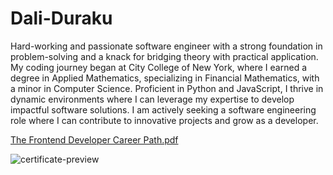 # Dali-Duraku

Hard-working and passionate software engineer with a strong foundation in problem-solving and a knack for bridging theory with practical application. My coding journey began at City College of New York, where I earned a degree in Applied Mathematics, specializing in Financial Mathematics, with a minor in Computer Science. Proficient in Python and JavaScript, I thrive in dynamic environments where I can leverage my expertise to develop impactful software solutions. I am actively seeking a software engineering role where I can contribute to innovative projects and grow as a developer.


[The Frontend Developer Career Path.pdf](https://github.com/user-attachments/files/19002451/The.Frontend.Developer.Career.Path.pdf)


![certificate-preview](https://github.com/user-attachments/assets/92304908-4854-4ab7-8626-7fbcbf90e5be)

